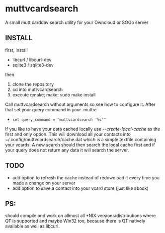 muttvcardsearch
============

A small mutt carddav search utility for your Owncloud or SOGo server

INSTALL
------------
first, install
* libcurl / libcurl-dev
* sqlite3 / sqlite3-dev

then

1. clone the repository
2. cd into muttvcardsearch
3. execute qmake; make; sudo make install

Call muttvcardsearch without arguments so see how to configure it.
After that set your query command in your .muttrc
* `set query_command = "muttvcardsearch '%s'"`

If you like to have your data cached locally use *--create-local-cache* as the first and only option.
This will download all your contacts into ~/.config/muttvcardsearch/cache.dat which is
a simple textfile containing your vcards. A new search should then search the local cache first
and if your query does not return any data it will search the server.

TODO
------------
* add option to refresh the cache instead of redownload it every time you made a change on your server
* add option to save a contact into your vcard store (just like abook)

PS:
------------
should compile and work on allmost all *NIX versions/distributions where QT is supported and maybe Win32 too,
because there is QT natively available as well as libcurl.
